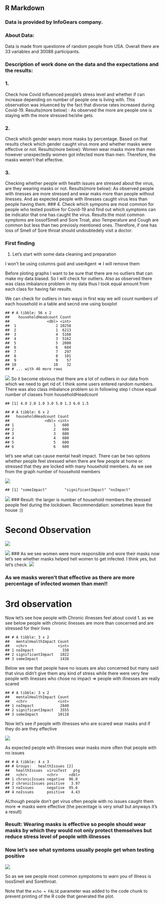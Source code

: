 R Markdown
----------

### Data is provided by InfoGears company.

### About Data:

Data is made from questionre of random people from USA. Overall there
are 33 variables and 30088 participants.

### Description of work done on the data and the expectations and the results:

### 1.

Check how Covid influenced people’s stress level and whether if can
increase depending on number of people one is living with. This
observation was inluenced by the fact that divorse rates increased
during Covid-19. Results(more below) : As observed the more are people
one is staying with the more stressed he/she gets.

### 2.

Check which gender wears more masks by percentage. Based on that results
check which gender caught virus more and whether masks were effective or
not. Results(more below): Women wear masks more than men however
unexpectedly women got infected more than men. Therefore, the masks
weren’t that effective.

### 3.

Checking whether people with health issues are stressed about the virus,
are they wearing masks or not. Results(more below): As observed people
with ilnesses are more stressed and wear maks more than people without
ilnesses. And as expected people with illnesses caught virus less than
people having them. \#\#\# 4. Check which sympoms are most common for
people who tested positive for Covid-19 and find out which symptoms can
be indicator that one has caught the virus. Results:the most common
symptoms are lossofSmell and Sore Troat, also Temperature and Cough are
common but less than two previosly mentioned ones. Therefore, if one has
loss of Smell of Sore throat should undoubtedely visit a doctor.

### First finding

1.  Let’s start with some data cleaning and preparation

I won’t be using columns guid and userAgent =&gt; I will remove them

Before ploting graphs I want to be sure that there are no outliers that
can make my data biased. So I will check for outliers. Also as observed
there was class imbalance problem in my data thus I took equal amount
from each class for having fair results.

We can check for outliers in two ways in first way we will count numbers
of each household in a table and secnd one using boxplot

    ## # A tibble: 56 x 2
    ##    householdHeadcount Count
    ##                 <dbl> <int>
    ##  1                  2 10258
    ##  2                  1  6213
    ##  3                  4  5168
    ##  4                  3  5162
    ##  5                  5  2008
    ##  6                  6   684
    ##  7                  7   297
    ##  8                  8   101
    ##  9                  9    57
    ## 10                 10    32
    ## # ... with 46 more rows

![](fig.path='Figs/'unnamed-chunk-6-1.png) So it become obvious that
there are a lot of outliers in our data from which we need to get rid
of. I think some users entered random numbers. There was also class
imbalance problem so in following step I chose equal number of classes
from householdHeadcount

    ## [1] 4.0 2.0 1.0 3.0 5.0 1.3 6.0 1.5

    ## # A tibble: 6 x 2
    ##   householdHeadcount Count
    ##                <dbl> <int>
    ## 1                  1   600
    ## 2                  2   600
    ## 3                  3   600
    ## 4                  4   600
    ## 5                  5   600
    ## 6                  6   600

let’s see what can cause mental healt impact. There can be two options
whether people feel stressed when there are few people at home or
stressed that they are locked with many household members. As we see
from the graph number of household members

![](fig.path='Figs/'unnamed-chunk-8-1.png)

    ## [1] "someImpact"        "significantImpact" "noImpact"

![](fig.path='Figs/'unnamed-chunk-9-1.png) \#\#\# Result: the larger is
number of household members the stressed people feel during the
lockdown. Recommendation: sometimes leave the house :))

Second Observation
==================

![](fig.path='Figs/'unnamed-chunk-10-1.png)

![](fig.path='Figs/'unnamed-chunk-11-1.png) \#\#\# As we see women were
more responsible and wore their masks now let’s see whether masks helped
hell women to get infected. I think yes, but let’s check.
![](fig.path='Figs/'unnamed-chunk-12-1.png)

### As we masks weren’t that effective as there are more percentage of infected women than men!!

3rd observation
===============

Now let’s see how people with Chronic illnesses feel about covid 1. as
we see below people with chronic ilnesses are more than concerned and
are stressed for their lives

    ## # A tibble: 3 x 2
    ##   mentalHealthImpact Count
    ##   <chr>              <int>
    ## 1 noImpact             338
    ## 2 significantImpact   1022
    ## 3 someImpact          1438

Below we see that people have no issues are also concerned but many said
that virus didn’t give them any kind of stress while there were very few
people with ilnesses who chose no impact =&gt; people with illnesses are
really scared

    ## # A tibble: 3 x 2
    ##   mentalHealthImpact Count
    ##   <chr>              <int>
    ## 1 noImpact            2840
    ## 2 significantImpact   3555
    ## 3 someImpact         10118

Now let’s see if people with illnesses who are scared wear masks and if
they do are they effective

![](fig.path='Figs/'unnamed-chunk-15-1.png)

As expected people with illnesses wear masks more often that people with
no issues

    ## # A tibble: 4 x 3
    ## # Groups:   healthIssues [2]
    ##   healthIssues  virusTest   ptg
    ##   <chr>         <chr>     <dbl>
    ## 1 chronicIssues negative  96.0 
    ## 2 chronicIssues positive   3.97
    ## 3 noIssues      negative  95.6 
    ## 4 noIssues      positive   4.43

ALthough people don’t get virus often people with no issues caught them
more =&gt; masks were effective (the pecentage is very small but anyways
it’s a result)

### Result: Wearing masks is effective so people should wear masks by which they would not only protect themselves but reduce stress level of people with illnesses

### Now let’s see what symtoms usually people get when testing positive

![](fig.path='Figs/'unnamed-chunk-17-1.png)

So as we see people most common sympotoms to warn you of illness is
lossSmell and Sorethroat.

Note that the `echo = FALSE` parameter was added to the code chunk to
prevent printing of the R code that generated the plot.
